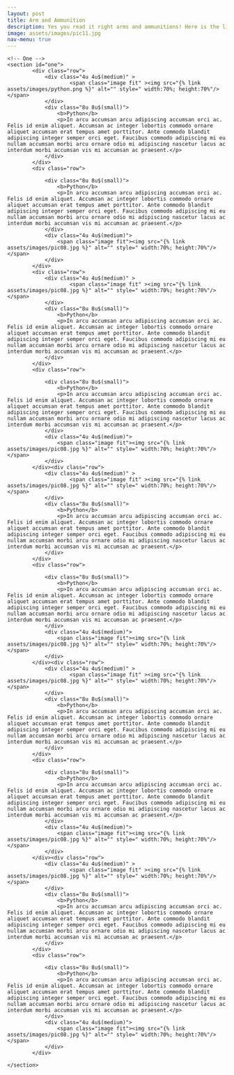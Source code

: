 ```yaml
---
layout: post
title: Arm and Ammunition
description: Yes you read it right arms and ammunitions! Here is the list of tools and languages that I use to deliver the best.
image: assets/images/pic11.jpg
nav-menu: true
---
```

<div id="main" class="alt">

    <!-- One -->
    <section id="one">
            <div class="row">
                <div class="4u 4u$(medium)" >
                        <span class="image fit" ><img src="{% link assets/images/python.png %}" alt="" style=" width:70%; height:70%"/></span>
                </div>
                <div class="8u 8u$(small)">
                    <b>Python</b>
                    <p>In arcu accumsan arcu adipiscing accumsan orci ac. Felis id enim aliquet. Accumsan ac integer lobortis commodo ornare aliquet accumsan erat tempus amet porttitor. Ante commodo blandit adipiscing integer semper orci eget. Faucibus commodo adipiscing mi eu nullam accumsan morbi arcu ornare odio mi adipiscing nascetur lacus ac interdum morbi accumsan vis mi accumsan ac praesent.</p>
                </div>            
            </div>
            <div class="row">
                
                <div class="8u 8u$(small)">
                    <b>Python</b>
                    <p>In arcu accumsan arcu adipiscing accumsan orci ac. Felis id enim aliquet. Accumsan ac integer lobortis commodo ornare aliquet accumsan erat tempus amet porttitor. Ante commodo blandit adipiscing integer semper orci eget. Faucibus commodo adipiscing mi eu nullam accumsan morbi arcu ornare odio mi adipiscing nascetur lacus ac interdum morbi accumsan vis mi accumsan ac praesent.</p>
                </div> 
                <div class="4u 4u$(medium)">
                    <span class="image fit"><img src="{% link assets/images/pic08.jpg %}" alt="" style=" width:70%; height:70%"/></span>
                </div>           
            </div>
            <div class="row">
                <div class="4u 4u$(medium)" >
                        <span class="image fit" ><img src="{% link assets/images/pic08.jpg %}" alt="" style=" width:70%; height:70%"/></span>
                </div>
                <div class="8u 8u$(small)">
                    <b>Python</b>
                    <p>In arcu accumsan arcu adipiscing accumsan orci ac. Felis id enim aliquet. Accumsan ac integer lobortis commodo ornare aliquet accumsan erat tempus amet porttitor. Ante commodo blandit adipiscing integer semper orci eget. Faucibus commodo adipiscing mi eu nullam accumsan morbi arcu ornare odio mi adipiscing nascetur lacus ac interdum morbi accumsan vis mi accumsan ac praesent.</p>
                </div>            
            </div>
            <div class="row">
                
                <div class="8u 8u$(small)">
                    <b>Python</b>
                    <p>In arcu accumsan arcu adipiscing accumsan orci ac. Felis id enim aliquet. Accumsan ac integer lobortis commodo ornare aliquet accumsan erat tempus amet porttitor. Ante commodo blandit adipiscing integer semper orci eget. Faucibus commodo adipiscing mi eu nullam accumsan morbi arcu ornare odio mi adipiscing nascetur lacus ac interdum morbi accumsan vis mi accumsan ac praesent.</p>
                </div> 
                <div class="4u 4u$(medium)">
                    <span class="image fit"><img src="{% link assets/images/pic08.jpg %}" alt="" style=" width:70%; height:70%"/></span>
                </div>           
            </div><div class="row">
                <div class="4u 4u$(medium)" >
                        <span class="image fit" ><img src="{% link assets/images/pic08.jpg %}" alt="" style=" width:70%; height:70%"/></span>
                </div>
                <div class="8u 8u$(small)">
                    <b>Python</b>
                    <p>In arcu accumsan arcu adipiscing accumsan orci ac. Felis id enim aliquet. Accumsan ac integer lobortis commodo ornare aliquet accumsan erat tempus amet porttitor. Ante commodo blandit adipiscing integer semper orci eget. Faucibus commodo adipiscing mi eu nullam accumsan morbi arcu ornare odio mi adipiscing nascetur lacus ac interdum morbi accumsan vis mi accumsan ac praesent.</p>
                </div>            
            </div>
            <div class="row">
                
                <div class="8u 8u$(small)">
                    <b>Python</b>
                    <p>In arcu accumsan arcu adipiscing accumsan orci ac. Felis id enim aliquet. Accumsan ac integer lobortis commodo ornare aliquet accumsan erat tempus amet porttitor. Ante commodo blandit adipiscing integer semper orci eget. Faucibus commodo adipiscing mi eu nullam accumsan morbi arcu ornare odio mi adipiscing nascetur lacus ac interdum morbi accumsan vis mi accumsan ac praesent.</p>
                </div> 
                <div class="4u 4u$(medium)">
                    <span class="image fit"><img src="{% link assets/images/pic08.jpg %}" alt="" style=" width:70%; height:70%"/></span>
                </div>           
            </div><div class="row">
                <div class="4u 4u$(medium)" >
                        <span class="image fit" ><img src="{% link assets/images/pic08.jpg %}" alt="" style=" width:70%; height:70%"/></span>
                </div>
                <div class="8u 8u$(small)">
                    <b>Python</b>
                    <p>In arcu accumsan arcu adipiscing accumsan orci ac. Felis id enim aliquet. Accumsan ac integer lobortis commodo ornare aliquet accumsan erat tempus amet porttitor. Ante commodo blandit adipiscing integer semper orci eget. Faucibus commodo adipiscing mi eu nullam accumsan morbi arcu ornare odio mi adipiscing nascetur lacus ac interdum morbi accumsan vis mi accumsan ac praesent.</p>
                </div>            
            </div>
            <div class="row">
                
                <div class="8u 8u$(small)">
                    <b>Python</b>
                    <p>In arcu accumsan arcu adipiscing accumsan orci ac. Felis id enim aliquet. Accumsan ac integer lobortis commodo ornare aliquet accumsan erat tempus amet porttitor. Ante commodo blandit adipiscing integer semper orci eget. Faucibus commodo adipiscing mi eu nullam accumsan morbi arcu ornare odio mi adipiscing nascetur lacus ac interdum morbi accumsan vis mi accumsan ac praesent.</p>
                </div> 
                <div class="4u 4u$(medium)">
                    <span class="image fit"><img src="{% link assets/images/pic08.jpg %}" alt="" style=" width:70%; height:70%"/></span>
                </div>           
            </div><div class="row">
                <div class="4u 4u$(medium)" >
                        <span class="image fit" ><img src="{% link assets/images/pic08.jpg %}" alt="" style=" width:70%; height:70%"/></span>
                </div>
                <div class="8u 8u$(small)">
                    <b>Python</b>
                    <p>In arcu accumsan arcu adipiscing accumsan orci ac. Felis id enim aliquet. Accumsan ac integer lobortis commodo ornare aliquet accumsan erat tempus amet porttitor. Ante commodo blandit adipiscing integer semper orci eget. Faucibus commodo adipiscing mi eu nullam accumsan morbi arcu ornare odio mi adipiscing nascetur lacus ac interdum morbi accumsan vis mi accumsan ac praesent.</p>
                </div>            
            </div>
            <div class="row">
                
                <div class="8u 8u$(small)">
                    <b>Python</b>
                    <p>In arcu accumsan arcu adipiscing accumsan orci ac. Felis id enim aliquet. Accumsan ac integer lobortis commodo ornare aliquet accumsan erat tempus amet porttitor. Ante commodo blandit adipiscing integer semper orci eget. Faucibus commodo adipiscing mi eu nullam accumsan morbi arcu ornare odio mi adipiscing nascetur lacus ac interdum morbi accumsan vis mi accumsan ac praesent.</p>
                </div> 
                <div class="4u 4u$(medium)">
                    <span class="image fit"><img src="{% link assets/images/pic08.jpg %}" alt="" style=" width:70%; height:70%"/></span>
                </div>           
            </div>
            
    </section>
</div>    
